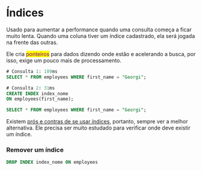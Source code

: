 # Índices

Usado para aumentar a performance quando uma consulta começa a ficar muito lenta. Quando uma coluna tiver um índice cadastrado, ela será jogada na frente das outras.

Ele cria <mark style="color:purple;">ponteiros</mark> para dados dizendo onde estão e acelerando a busca, por isso, exige um pouco mais de processamento.

```sql
# Consulta 1: 109ms
SELECT * FROM employees WHERE first_name = "Georgi";
```

```sql
# Consulta 2: 31ms
CREATE INDEX index_nome
ON employees(first_name);

SELECT * FROM employees WHERE first_name = "Georgi";
```

Existem [prós e contras de se usar índices](https://www.alura.com.br/artigos/indices-no-postgresql), portanto, sempre ver a melhor alternativa. Ele precisa ser muito estudado para verificar onde deve existir um índice.

### Remover um índice

```sql
DROP INDEX index_nome ON employees
```
